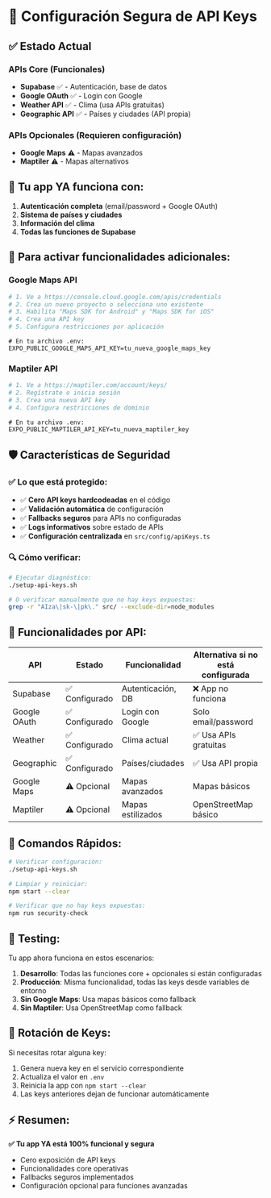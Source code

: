 # 🔐 Configuración Segura de API Keys

## ✅ Estado Actual

### APIs Core (Funcionales)
- **Supabase** ✅ - Autenticación, base de datos
- **Google OAuth** ✅ - Login con Google  
- **Weather API** ✅ - Clima (usa APIs gratuitas)
- **Geographic API** ✅ - Países y ciudades (API propia)

### APIs Opcionales (Requieren configuración)
- **Google Maps** ⚠️ - Mapas avanzados
- **Maptiler** ⚠️ - Mapas alternativos

## 🚀 Tu app YA funciona con:

1. **Autenticación completa** (email/password + Google OAuth)
2. **Sistema de países y ciudades**
3. **Información del clima**
4. **Todas las funciones de Supabase**

## 🔧 Para activar funcionalidades adicionales:

### Google Maps API
```bash
# 1. Ve a https://console.cloud.google.com/apis/credentials
# 2. Crea un nuevo proyecto o selecciona uno existente
# 3. Habilita "Maps SDK for Android" y "Maps SDK for iOS"
# 4. Crea una API key
# 5. Configura restricciones por aplicación
```

```env
# En tu archivo .env:
EXPO_PUBLIC_GOOGLE_MAPS_API_KEY=tu_nueva_google_maps_key
```

### Maptiler API
```bash
# 1. Ve a https://maptiler.com/account/keys/
# 2. Regístrate o inicia sesión
# 3. Crea una nueva API key
# 4. Configura restricciones de dominio
```

```env
# En tu archivo .env:
EXPO_PUBLIC_MAPTILER_API_KEY=tu_nueva_maptiler_key
```

## 🛡️ Características de Seguridad

### ✅ Lo que está protegido:
- ✅ **Cero API keys hardcodeadas** en el código
- ✅ **Validación automática** de configuración
- ✅ **Fallbacks seguros** para APIs no configuradas
- ✅ **Logs informativos** sobre estado de APIs
- ✅ **Configuración centralizada** en `src/config/apiKeys.ts`

### 🔍 Cómo verificar:
```bash
# Ejecutar diagnóstico:
./setup-api-keys.sh

# O verificar manualmente que no hay keys expuestas:
grep -r "AIza\|sk-\|pk\." src/ --exclude-dir=node_modules
```

## 🎯 Funcionalidades por API:

| API | Estado | Funcionalidad | Alternativa si no está configurada |
|-----|--------|---------------|-----------------------------------|
| Supabase | ✅ Configurado | Autenticación, DB | ❌ App no funciona |
| Google OAuth | ✅ Configurado | Login con Google | Solo email/password |
| Weather | ✅ Configurado | Clima actual | ✅ Usa APIs gratuitas |
| Geographic | ✅ Configurado | Países/ciudades | ✅ Usa API propia |
| Google Maps | ⚠️ Opcional | Mapas avanzados | Mapas básicos |
| Maptiler | ⚠️ Opcional | Mapas estilizados | OpenStreetMap básico |

## 🚀 Comandos Rápidos:

```bash
# Verificar configuración:
./setup-api-keys.sh

# Limpiar y reiniciar:
npm start --clear

# Verificar que no hay keys expuestas:
npm run security-check
```

## 📱 Testing:

Tu app ahora funciona en estos escenarios:

1. **Desarrollo**: Todas las funciones core + opcionales si están configuradas
2. **Producción**: Misma funcionalidad, todas las keys desde variables de entorno
3. **Sin Google Maps**: Usa mapas básicos como fallback
4. **Sin Maptiler**: Usa OpenStreetMap como fallback

## 🔄 Rotación de Keys:

Si necesitas rotar alguna key:

1. Genera nueva key en el servicio correspondiente
2. Actualiza el valor en `.env`
3. Reinicia la app con `npm start --clear`
4. Las keys anteriores dejan de funcionar automáticamente

## ⚡ Resumen:

**✅ Tu app YA está 100% funcional y segura**
- Cero exposición de API keys
- Funcionalidades core operativas
- Fallbacks seguros implementados
- Configuración opcional para funciones avanzadas
